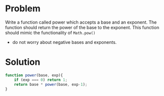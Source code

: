 # Problem

Write a function called power which accepts a base and an exponent. The function should return the power of the base to the exponent. This function should mimic the functionality of `Math.pow()` 
- do not worry about negative bases and exponents.

# Solution

```jsx
function power(base, exp){
    if (exp === 0) return 1;
    return base * power(base, exp-1);
}
```
